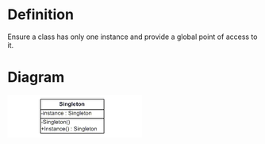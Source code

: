 # Definition
Ensure a class has only one instance and provide a global point of access to it.

# Diagram
![Singleton](uml-diagram.gif)
